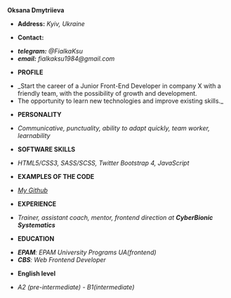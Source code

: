 **Oksana Dmytriieva**

* **Address:**
_Kyiv, Ukraine_

* **Contact:**
- _**telegram:**_ _@FialkaKsu_
- _**email:**_ _fialkaksu1984@gmail.com_

* **PROFILE**
- _Start the career of a Junior Front-End Developer in company X with a friendly team, with the possibility of growth and development. 
- The opportunity to learn new technologies and improve existing skills._

* **PERSONALITY**
- _Communicative, punctuality, ability to adapt quickly, team worker, learnability_

* **SOFTWARE SKILLS**
- _HTML5/CSS3, SASS/SCSS, Twitter Bootstrap 4, JavaScript_

* **EXAMPLES OF THE CODE**
- _[My Github](https://github.com/Fialkaksu)_

* **EXPERIENCE**
- _Trainer, assistant coach, mentor, frontend direction at **CyberBionic Systematics**_

* **EDUCATION**
- _**EPAM**: EPAM University Programs UA(frontend)_
- _**CBS**: Web Frontend Developer_

* **English level**
- _A2 (pre-intermediate) - B1(intermediate)_
